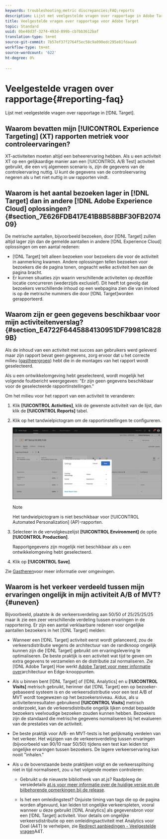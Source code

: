 ```yaml
---
keywords: troubleshooting;metric discrepancies;FAQ;reports
description: Lijst met veelgestelde vragen over rapportage in Adobe Target.
title: Veelgestelde vragen over rapportage voor Adobe Target
topic: Standard
uuid: 0be40d3f-3274-493d-899b-cb7bb3612baf
translation-type: tm+mt
source-git-commit: 7b57ef37f2764f5ec58c9a090edc295e81fdaaa9
workflow-type: tm+mt
source-wordcount: '622'
ht-degree: 0%

---
```



# Veelgestelde vragen over rapportage{#reporting-faq}

Lijst met veelgestelde vragen over rapportage in [!DNL Target].

## Waarom bevatten mijn [!UICONTROL Experience Targeting] (XT) rapporten metriek voor controleervaringen?

XT-activiteiten moeten altijd een beheerervaring hebben. Als u een activiteit XT op een gelijkaardige manier aan een [!UICONTROL A/B Test] activiteit gebruikt, die een vrij algemeen scenario is, zijn de gegevens van de controleervaring nuttig. U kunt de gegevens van de controleervaring negeren als u het niet nuttig in uw rapporten vindt.

## Waarom is het aantal bezoeken lager in [!DNL Target] dan in andere [!DNL Adobe Experience Cloud] oplossingen? {#section_7E626FDB417E41B8B58BBF30FB207409}

De metrische aantallen, bijvoorbeeld bezoeken, door [!DNL Target] zullen altijd lager zijn dan de gemelde aantallen in andere [!DNL Experience Cloud] oplossingen om een aantal redenen:

* [!DNL Target] telt alleen bezoeken voor bezoekers die voor de activiteit in aanmerking kwamen. Andere oplossingen tellen bezoeken voor bezoekers die de pagina tonen, ongeacht welke activiteit hen aan de pagina bracht.
* Er kunnen situaties zijn waarin verschillende activiteiten op dezelfde locatie concurreren (wederzijds exclusief). Dit heeft tot gevolg dat bezoekers verschillende inhoud op een webpagina zien die van invloed is op de metrische nummers die door [!DNL Target]worden gerapporteerd.

## Waarom zijn er geen gegevens beschikbaar voor mijn activiteitenverslag? {#section_E4722F6445884130951DF79981C8289B}

Als de inhoud van een activiteit met succes aan gebruikers werd geleverd maar zijn rapport bevat geen gegevens, zorg ervoor dat u het correcte milieu ([gastheergroep](/help/administrating-target/hosts.md)) hebt die in de montages van het rapport wordt geselecteerd.

Als u een ontwikkelomgeving hebt geselecteerd, wordt mogelijk het volgende foutbericht weergegeven: &quot;Er zijn geen gegevens beschikbaar voor de geselecteerde rapportinstellingen.&quot;

Om het milieu voor het rapport van een activiteit te veranderen:

1. Klik **[!UICONTROL Activities]**, klik de gewenste activiteit van de lijst, dan klik de **[!UICONTROL Reports]** tabel.
1. Klik op het tandwielpictogram om de rapportinstellingen te configureren.

   ![A/B-instellingen, dialoogvenster](/help/c-reports/c-report-settings/assets/ab_settings_dialog.png)

   >[!NOTE]
   >
   >Het tandwielpictogram is niet beschikbaar voor [!UICONTROL Automated Personalization] (AP)-rapporten.

1. Selecteer in de vervolgkeuzelijst **[!UICONTROL Environment]** de optie **[!UICONTROL Production]**.

   Rapportgegevens zijn mogelijk niet beschikbaar als u een ontwikkelomgeving hebt geselecteerd.

1. Klik op **[!UICONTROL Save]**.

Zie [Gastheren](../administrating-target/hosts.md#concept_516BB01EBFBD4449AB03940D31AEB66E)voor meer informatie over omgevingen.

## Waarom is het verkeer verdeeld tussen mijn ervaringen ongelijk in mijn activiteit A/B of MVT? {#uneven}

Bijvoorbeeld, plaatste ik de verkeersverdeling aan 50/50 of 25/25/25/25 maar ik zie een zeer verschillende verdeling tussen ervaringen in de rapportering. Er zijn een aantal verklaarbare redenen voor ongelijke aantallen bezoekers in het [!DNL Target] melden:

* Wanneer een [!DNL Target] activiteit eerst wordt gelanceerd, zou de verkeersdistributie wegens de architectuur van de randknoop ongelijk kunnen zijn die [!DNL Target] gebruikt om ervaringslevering te optimaliseren. De beste praktijk is een activiteit wat tijd te geven om extra gegevens te verzamelen en de distributie zal normaliseren. Zie [!DNL Adobe Target] Hoe werkt [Adobe Target voor meer informatie over](/help/c-intro/how-target-works.md)architectuur en Edge-knooppunten.
* Als u binnen bent [!DNL Target] of [!DNL Analytics] en u **[!UICONTROL Visits]** metrisch gebruikt, herinner dat [!DNL Target] een op bezoeker-gebaseerd systeem is en de verkeersdistributie voor een test A/B of MVT wordt toegewezen op het bezoekersniveau. Aldus, als u activiteitenresultaten gebruikend **[!UICONTROL Visits]** metrisch onderzoekt, kan de verkeersdistributie ongelijk lijken omdat bepaalde bezoekers veelvoudige bezoeken zouden kunnen hebben. Bezoekers zijn de standaard die metrische gegevens normaliseren bij het evalueren van de prestaties van de activiteit.
* De beste praktijk voor A/B- en MVT-tests is het gelijkmatig verdelen van het verkeer. Het wijzigen van de verkeersverdeling tussen ervaringen (bijvoorbeeld van 90/10 naar 50/50) tijdens een test kan leiden tot ongelijke ervaringen tussen bezoekers. De lagere verkeerservaring kan nooit &quot;inhalen.&quot;
* Als u de bovenstaande beste praktijken volgt en de verkeerssplitsing niet in tijd normaliseert, zou u het volgende moeten controleren:

   * Gebruikt u de nieuwste bibliotheek van at.js? Raadpleeg de versiedetails [at.js voor meer informatie over de huidige versie en de bijbehorende opmerkingen bij de release](/help/c-implementing-target/c-implementing-target-for-client-side-web/target-atjs-versions.md).

   * Is het een omleidingstest? Onjuiste timing van tags die op de pagina worden afgevuurd, kan leiden tot ongelijke verkeerspleten, vooral wanneer u deze gebruikt [!DNL Analytics] als gegevensbron voor een [!DNL Target] activiteit. Voor details om ongelijke verkeersdistributie op een omleidingsactiviteit met Analytics voor Doel (A4T) te verhelpen, zie [Redirect aanbiedingen - Veelgestelde vragen](/help/c-integrating-target-with-mac/a4t/r-a4t-faq/a4t-faq-redirect-offers.md)A4T.
